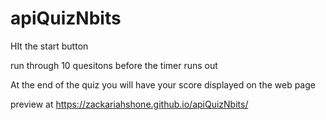 # apiQuizNbits

HIt the start button

run through 10 quesitons before the timer runs out 

At the end of the quiz you will have your score displayed on the web page

preview at https://zackariahshone.github.io/apiQuizNbits/